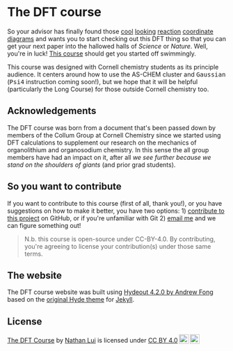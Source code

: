 # The DFT course

So your advisor has finally found those [cool](https://doi.org/10.1039/D0CC06085B) [looking](https://www.science.org/doi/10.1126/science.abg0720) [reaction](https://pubs.acs.org/doi/10.1021/acscatal.1c03797) [coordinate](https://pubs.acs.org/doi/10.1021/jacs.1c02193) [diagrams](https://www.sciencedirect.com/science/article/pii/S1010603021000964) and wants you to start checking out this DFT thing so that you can get your next paper into the hallowed halls of *Science* or *Nature*. Well, you're in luck! [This course](thisisntnathan.github.io/dftCourse) should get you started off swimmingly.  

This course was designed with Cornell chemistry students as its principle audience. It centers around how to use the AS-CHEM cluster and <kbd>Gaussian</kbd> (<kbd>Psi4</kbd> instruction coming soon!), but we hope that it will be helpful (particularly the Long Course) for those outside Cornell chemistry too.

## Acknowledgements

The DFT course was born from a document that's been passed down by members of the Collum Group at Cornell Chemistry since we started using DFT calculations to supplement our research on the mechanics of organolithium and organosodium chemistry. In this sense the all group members have had an impact on it, after all *we see further because we stand on the shoulders of giants* (and prior grad students).  

## So you want to contribute

If you want to contribute to this course (first of all, thank you!), or you have suggestions on how to make it better, you have two options: 1) [contribute to this project](https://www.dataschool.io/how-to-contribute-on-github/) on GitHub, or if you're unfamiliar with Git 2) [email me](mailto:nml64@cornell.edu) and we can figure something out!

>N.b. this course is open-source under CC-BY-4.0. By contributing, you're agreeing to license your contribution(s) under those same terms.

## The website

The DFT course website was built using [Hydeout 4.2.0 by Andrew Fong](https://fongandrew.github.io/hydeout/) based on the [original Hyde theme](http://hyde.getpoole.com/) for [Jekyll](http://jekyllrb.com/).

## License

<p xmlns:cc="http://creativecommons.org/ns#" xmlns:dct="http://purl.org/dc/terms/"><a property="dct:title" rel="cc:attributionURL" href="https://thisisntnathan.github.io/dftCourse/">The DFT Course</a> by <a rel="cc:attributionURL dct:creator" property="cc:attributionName" href="https://thisisntnathan.github.io/">Nathan Lui</a> is licensed under <a href="http://creativecommons.org/licenses/by/4.0/?ref=chooser-v1" target="_blank" rel="license noopener noreferrer" style="display:inline-block;">CC BY 4.0<img style="height:22px!important;margin-left:3px;vertical-align:text-bottom;" src="https://mirrors.creativecommons.org/presskit/icons/cc.svg?ref=chooser-v1"><img style="height:22px!important;margin-left:3px;vertical-align:text-bottom;" src="https://mirrors.creativecommons.org/presskit/icons/by.svg?ref=chooser-v1"></a></p>